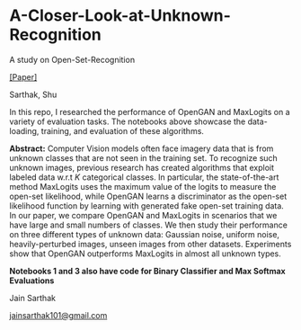 # A-Closer-Look-at-Unknown-Recognition 
A study on Open-Set-Recognition

[[Paper]](A_Closer_Look_at_Unknown_Recognition.pdf)

Sarthak, Shu

In this repo, I researched the performance of OpenGAN and MaxLogits on a variety of evaluation tasks. The notebooks above showcase the data-loading, training, and evaluation of these algorithms. 

**Abstract:**
Computer Vision models often face imagery data that is from unknown classes that are not seen in the training set. To recognize such unknown images, previous research has created algorithms that exploit labeled data w.r.t $K$ categorical classes. In particular, the state-of-the-art method MaxLogits uses the maximum value of the logits to measure the open-set likelihood, while OpenGAN learns a discriminator as the open-set likelihood function by learning with generated fake open-set training data. In our paper, we compare OpenGAN and MaxLogits in scenarios that we have large and small numbers of classes. We then study their performance on three different types of unknown data: Gaussian noise, uniform noise, heavily-perturbed images, unseen images from other datasets. Experiments show that OpenGAN outperforms MaxLogits in almost all unknown types.

**Notebooks 1 and 3 also have code for Binary Classifier and Max Softmax Evaluations**

Jain Sarthak

jainsarthak101@gmail.com
